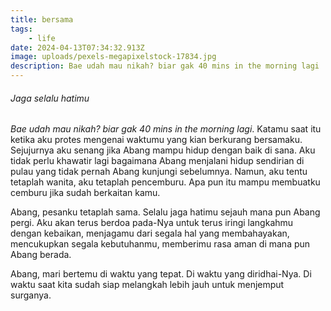 ```yaml
---
title: bersama
tags: 
    - life
date: 2024-04-13T07:34:32.913Z
image: uploads/pexels-megapixelstock-17834.jpg
description: B﻿ae udah mau nikah? biar gak 40 mins in the morning lagi
---
```

###### J﻿aga selalu hatimu

*B﻿ae udah mau nikah? biar gak 40 mins in the morning lagi*. Katamu saat itu ketika aku protes mengenai waktumu yang kian berkurang bersamaku. Sejujurnya aku senang jika Abang mampu hidup dengan baik di sana. Aku tidak perlu khawatir lagi bagaimana Abang menjalani hidup sendirian di pulau yang tidak pernah Abang kunjungi sebelumnya. Namun, aku tentu tetaplah wanita, aku tetaplah pencemburu. Apa pun itu mampu membuatku cemburu jika sudah berkaitan kamu. 

A﻿bang, pesanku tetaplah sama. Selalu jaga hatimu sejauh mana pun Abang pergi. Aku akan terus berdoa pada-Nya untuk terus iringi langkahmu dengan kebaikan, menjagamu dari segala hal yang membahayakan, mencukupkan segala kebutuhanmu, memberimu rasa aman di mana pun Abang berada. 

A﻿bang, mari bertemu di waktu yang tepat. Di waktu yang diridhai-Nya. Di waktu saat kita sudah siap melangkah lebih jauh untuk menjemput surganya.